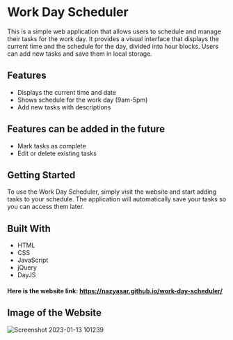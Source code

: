 # Work Day Scheduler 

This is a simple web application that allows users to schedule and manage their tasks for the work day. It provides a visual interface that displays the current time and the schedule for the day, divided into hour blocks. Users can add new tasks and save them in local storage.

## Features

- Displays the current time and date
- Shows schedule for the work day (9am-5pm)
- Add new tasks with descriptions

## Features can be added in the future
- Mark tasks as complete
- Edit or delete existing tasks

## Getting Started
To use the Work Day Scheduler, simply visit the website and start adding tasks to your schedule. The application will automatically save your tasks so you can access them later.

## Built With

- HTML
- CSS
- JavaScript
- jQuery
- DayJS

#### Here is the website link: https://nazyasar.github.io/work-day-scheduler/

## Image of the Website

![Screenshot 2023-01-13 101239](https://user-images.githubusercontent.com/55256787/212353609-c2763298-ad79-4201-9554-5b389df70b6d.png)
